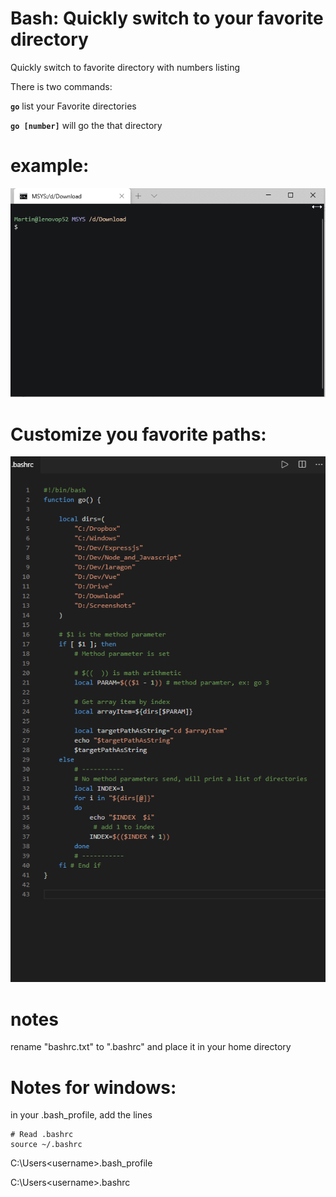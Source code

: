 # Bash: Quickly switch to your favorite directory
Quickly switch to favorite directory with numbers listing

There is two commands:


__```go```__
 list your Favorite directories


__```go [number]```__
will go the that directory


# example:

![alt text](bash-quick-jump-favorite-directory.gif)

# Customize you favorite paths:

![alt text](directorys.png)

# notes
rename "bashrc.txt" to ".bashrc" and place it in your home directory

# Notes for windows:
in your .bash_profile, add the lines
```
# Read .bashrc
source ~/.bashrc
```
C:\Users\<username>\.bash_profile

C:\Users\<username>\.bashrc
